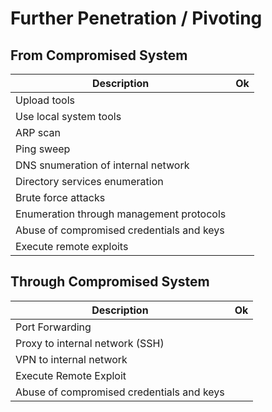 # Further Penetration / Pivoting

## From Compromised System

| Description                                                            | Ok |
| ---------------------------------------------------------------------- | -- |
| Upload tools | |
| Use local system tools | |
| ARP scan | |
| Ping sweep | |
| DNS snumeration of internal network | |
| Directory services enumeration | |
| Brute force attacks | |
| Enumeration through management protocols | |
| Abuse of compromised credentials and keys | |
| Execute remote exploits | |

## Through Compromised System

| Description                                                            | Ok |
| ---------------------------------------------------------------------- | -- |
| Port Forwarding | |
| Proxy to internal network (SSH) | |
| VPN to internal network | |
| Execute Remote Exploit | |
| Abuse of compromised credentials and keys | |
